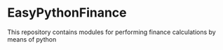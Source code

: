 # EasyPythonFinance
This repository contains modules for performing finance calculations by means of python

